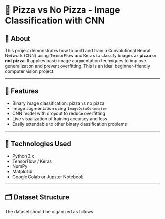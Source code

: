 # 🍕 Pizza vs No Pizza - Image Classification with CNN

## 📌 About

This project demonstrates how to build and train a Convolutional Neural Network (CNN) using TensorFlow and Keras to classify images as **pizza** or **not pizza**. It applies basic image augmentation techniques to improve generalization and prevent overfitting. This is an ideal beginner-friendly computer vision project.

---

## 🚀 Features

- Binary image classification: pizza vs no pizza  
- Image augmentation using `ImageDataGenerator`  
- CNN model with dropout to reduce overfitting  
- Live visualization of training accuracy and loss  
- Easily extendable to other binary classification problems  

---

## 🧰 Technologies Used

- Python 3.x  
- TensorFlow / Keras  
- NumPy  
- Matplotlib  
- Google Colab or Jupyter Notebook  

---

## 🗂️ Dataset Structure

The dataset should be organized as follows:

